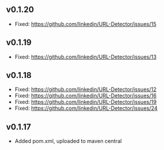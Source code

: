 v0.1.20
-------

* Fixed: https://github.com/linkedin/URL-Detector/issues/15

v0.1.19
-------

* Fixed: https://github.com/linkedin/URL-Detector/issues/13

v0.1.18
-------

* Fixed: https://github.com/linkedin/URL-Detector/issues/12
* Fixed: https://github.com/linkedin/URL-Detector/issues/16
* Fixed: https://github.com/linkedin/URL-Detector/issues/19
* Fixed: https://github.com/linkedin/URL-Detector/issues/24

v0.1.17
-------

* Added pom.xml, uploaded to maven central
